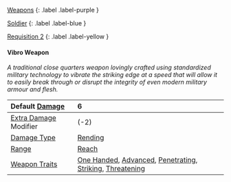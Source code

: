 
[Weapons](Game/Weapons-List)
{: .label .label-purple }

[Soldier](Game/Soldier)
{: .label .label-blue }

[Requisition 2](Game/Deployment#Requisition)
{: .label .label-yellow }
#### Vibro Weapon
*A traditional close quarters weapon lovingly crafted using standardized military technology to vibrate the striking edge at a speed that will allow it to easily break through or disrupt the integrity of even modern military armour and flesh.*

| Default [Damage](Core/Weapons#Calculating%20Damage)       | 6                                                                                                                                                                                                                                                |
| :-------------------------------------------------------- | :----------------------------------------------------------------------------------------------------------------------------------------------------------------------------------------------------------------------------------------------- |
| [Extra Damage](Game/Core/Attacks#Extra%20Damage) Modifier | (-2)                                                                                                                                                                                                                                             |
| [Damage Type](Core/Weapons#Damage%20Type)                 | [Rending](Core/Injury#Rending)                                                                                                                                                                                                                   |
| [Range](Core/Weapons#Range)                               | [Reach](Core/Movement#Reach)                                                                                                                                                                                                                     |
| [Weapon Traits](Core/Weapon-Traits)                       | [One Handed](Game/Core/Blocks/One-Handed), [Advanced](Game/Core/Blocks/Advanced), [Penetrating](Game/Core/Blocks/Penetrating), [Striking](Game/Core/Blocks/Striking), [Threatening](Game/Core/Blocks/Threatening) |
